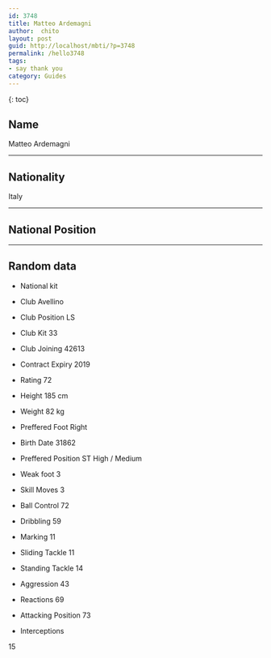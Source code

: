 ```yaml
---
id: 3748
title: Matteo Ardemagni
author:  chito 
layout: post
guid: http://localhost/mbti/?p=3748
permalink: /hello3748
tags:
- say thank you
category: Guides
---
```



{: toc}


## Name  
Matteo Ardemagni 

* * *

## Nationality  
Italy 

* * *

## National Position 

* * *

## Random data 

  * National kit 
  * Club 
Avellino 

  * Club Position 
LS 

  * Club Kit 
33 

  * Club Joining 
42613 

  * Contract Expiry 
2019 

  * Rating 
72 

  * Height 
185 cm 

  * Weight 
82 kg 

  * Preffered Foot 
Right 

  * Birth Date 
31862 

  * Preffered Position 
ST High / Medium 

  * Weak foot 
3 

  * Skill Moves 
3 

  * Ball Control 
72 

  * Dribbling 
59 

  * Marking 
11 

  * Sliding Tackle 
11 

  * Standing Tackle 
14 

  * Aggression 
43 

  * Reactions 
69 

  * Attacking Position 
73 

  * Interceptions 

15</ul>